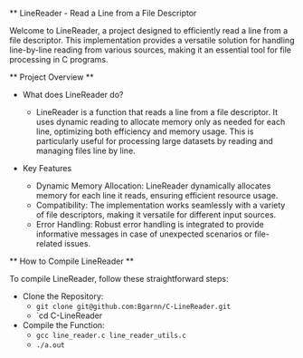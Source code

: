 ** LineReader - Read a Line from a File Descriptor

Welcome to LineReader, a project designed to efficiently read a line from a file descriptor. This implementation provides a versatile solution for handling line-by-line reading from various sources, making it an essential tool for file processing in C programs.

** Project Overview **

- What does LineReader do?
    - LineReader is a function that reads a line from a file descriptor. It uses dynamic reading to allocate memory only as needed for each line, optimizing both efficiency and memory usage. This is particularly useful for processing large datasets by reading and managing files line by line.

- Key Features
    - Dynamic Memory Allocation: LineReader dynamically allocates memory for each line it reads, ensuring efficient resource usage.
    - Compatibility: The implementation works seamlessly with a variety of file descriptors, making it versatile for different input sources.
    - Error Handling: Robust error handling is integrated to provide informative messages in case of unexpected scenarios or file-related issues.

** How to Compile LineReader **

To compile LineReader, follow these straightforward steps:

  - Clone the Repository:
      - `git clone git@github.com:Bgarnn/C-LineReader.git`
      - `cd C-LineReader
  - Compile the Function:
      - `gcc line_reader.c line_reader_utils.c `
      - `./a.out`